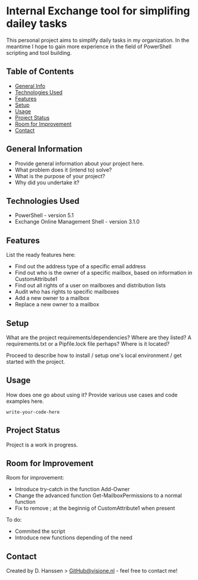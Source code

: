 # Internal Exchange tool for simplifing dailey tasks
This personal project aims to simplify daily tasks in my organization. In the meantime I hope to gain more experience in the field of PowerShell scripting and tool building.

## Table of Contents
* [General Info](#general-information)
* [Technologies Used](#technologies-used)
* [Features](#features)
* [Setup](#setup)
* [Usage](#usage)
* [Project Status](#project-status)
* [Room for Improvement](#room-for-improvement)
* [Contact](#contact)


## General Information
- Provide general information about your project here.
- What problem does it (intend to) solve?
- What is the purpose of your project?
- Why did you undertake it?


## Technologies Used
- PowerShell - version 5.1
- Exchange Online Management Shell - version 3.1.0


## Features
List the ready features here:
- Find out the address type of a specific email address
- Find out who is the owner of a specific mailbox, based on information in CustomAttribute1
- Find out all rights of a user on mailboxes and distribution lists
- Audit who has rights to specific mailboxes
- Add a new owner to a mailbox
- Replace a new owner to a mailbox


## Setup
What are the project requirements/dependencies? Where are they listed? A requirements.txt or a Pipfile.lock file perhaps? Where is it located?

Proceed to describe how to install / setup one's local environment / get started with the project.


## Usage
How does one go about using it?
Provide various use cases and code examples here.

`write-your-code-here`


## Project Status
Project is a work in progress.


## Room for Improvement

Room for improvement:
- Introduce try-catch in the function Add-Owner
- Change the advanced function Get-MailboxPermissions to a normal function
- Fix to remove ; at the beginnig of CustomAttribute1 when present

To do:
- Commited the script
- Introduce new functions depending of the need


## Contact
Created by D. Hanssen > GitHub@visione.nl - feel free to contact me!